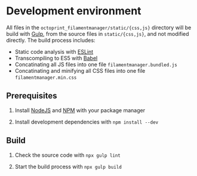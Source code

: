 # Development environment
All files in the `octoprint_filamentmanager/static/{css,js}` directory will be build with [Gulp](https://gulpjs.com/), from the source files in `static/{css,js}`, and not modified directly. The build process includes:
- Static code analysis with [ESLint](https://eslint.org/)
- Transcompiling to ES5 with [Babel](https://babeljs.io/)
- Concatinating all JS files into one file `filamentmanager.bundled.js`
- Concatinating and minifying all CSS files into one file `filamentmanager.min.css`


## Prerequisites
1. Install [NodeJS](http://www.nodejs.org/) and [NPM](https://www.npmjs.com/) with your package manager

1. Install development dependencies with `npm install --dev`


## Build
1. Check the source code with `npx gulp lint`

1. Start the build process with `npx gulp build`
